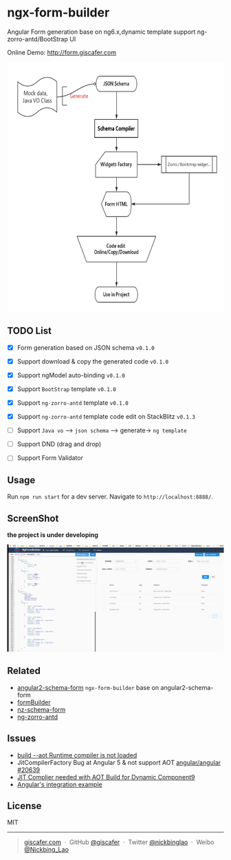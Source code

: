 # ngx-form-builder

Angular Form generation base on ng6.x,dynamic template support ng-zorro-antd/BootStrap UI

Online Demo: http://form.giscafer.com


<img src="./screenshot/process.png" height="580px"/>

## TODO List

- [x] Form generation based on JSON schema `v0.1.0`
- [x] Support download & copy the generated code `v0.1.0`
- [x] Support ngModel auto-binding `v0.1.0`
- [x] Support `BootStrap` template `v0.1.0`
- [x] Support `ng-zorro-antd` template  `v0.1.0`
- [x] Support `ng-zorro-antd` template code edit on StackBlitz `v0.1.3`
- [ ] Support `Java vo` —> `json schema` —> generate-> `ng template` 
- [ ] Support DND (drag and drop)
- [ ] Support Form Validator


## Usage

Run `npm run start` for a dev server. Navigate to `http://localhost:8888/`.


## ScreenShot

__the project is under developing__

![screenshot](./screenshot/20180702.gif)


## Related

- [angular2-schema-form](https://github.com/makinacorpus/angular2-schema-form) `ngx-form-builder` base on angular2-schema-form
- [formBuilder](https://github.com/kevinchappell/formBuilder)
- [nz-schema-form](https://github.com/cipchk/nz-schema-form)
- [ng-zorro-antd](https://github.com/NG-ZORRO/ng-zorro-antd)

## Issues

- [build --aot Runtime compiler is not loaded](https://stackoverflow.com/questions/42706113/angular-cli-build-prod-runtime-compiler-is-not-loaded/42843683#42843683)
- JitCompilerFactory Bug at Angular 5 & not support AOT [angular/angular #20639](https://github.com/angular/angular/issues/20639)
- [JIT Complier needed with AOT Build for Dynamic Component9](https://github.com/angular/angular/issues/20875)
- [Angular's integration example](https://github.com/angular/angular/blob/d7a727cc0728a61a707f2c109636c1fa077042c2/integration/dynamic-compiler/src/app.module.ts#L16)

## License

MIT

---

> [giscafer.com](http://giscafer.com) &nbsp;&middot;&nbsp;
> GitHub [@giscafer](https://github.com/giscafer) &nbsp;&middot;&nbsp;
> Twitter [@nickbinglao](https://twitter.com/nickbinglao) &nbsp;&middot;&nbsp;
> Weibo [@Nickbing_Lao](https://weibo.com/laohoubin)